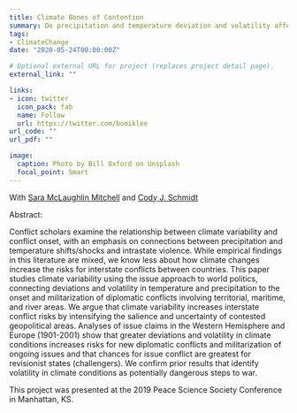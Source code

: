 ```yaml
---
title: Climate Bones of Contention
summary: Do precipitation and temperature deviation and volatility affect interstate conflict?
tags:
- ClimateChange
date: "2020-05-24T00:00:00Z"

# Optional external URL for project (replaces project detail page).
external_link: ""

links:
- icon: twitter
  icon_pack: fab
  name: Follow
  url: https://twitter.com/bomiklee
url_code: ""
url_pdf: ""

image:
  caption: Photo by Bill Oxford on Unsplash
  focal_point: Smart
---
```

With [Sara McLaughlin Mitchell](http://www.saramitchell.org/) and [Cody J. Schmidt](https://www.codyjschmidt.com/) 

Abstract: 

Conflict scholars examine the relationship between climate variability and conflict onset, with an emphasis on connections between precipitation and temperature shifts/shocks and intrastate violence. While empirical findings in this literature are mixed, we know less about how climate changes increase the risks for interstate conflicts between countries. This paper studies climate variability using the issue approach to world politics, connecting deviations and volatility in temperature and precipitation to the onset and militarization of diplomatic conflicts involving territorial, maritime, and river areas. We argue that climate variability increases interstate conflict risks by intensifying the salience and uncertainty of contested geopolitical areas. Analyses of issue claims in the Western Hemisphere and Europe (1901-2001) show that greater deviations and volatility in climate conditions increases risks for new diplomatic conflicts and militarization of ongoing issues and that chances for issue conflict are greatest for revisionist states (challengers). We confirm prior results that identify volatility in climate conditions as potentially dangerous steps to war.

This project was presented at the 2019 Peace Science Society Conference in Manhattan, KS. 
